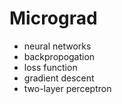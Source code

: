 # Micrograd
- neural networks
- backpropogation
- loss function
- gradient descent
- two-layer perceptron
